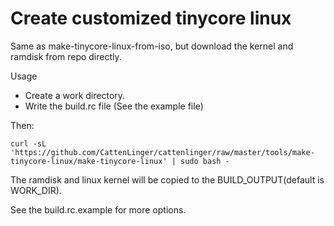 # Create customized tinycore linux

Same as make-tinycore-linux-from-iso, but download the kernel and ramdisk from repo directly.

Usage

- Create a work directory.
- Write the build.rc file (See the example file)

Then:
```
curl -sL 'https://github.com/CattenLinger/cattenlinger/raw/master/tools/make-tinycore-linux/make-tinycore-linux' | sudo bash -
```

The ramdisk and linux kernel will be copied to the BUILD_OUTPUT(default is WORK_DIR).

See the build.rc.example for more options.